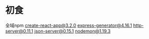 # 初食

全域npm
create-react-app@3.2.0
express-generator@4.16.1
http-server@0.11.1
json-server@0.15.1
 nodemon@1.19.3